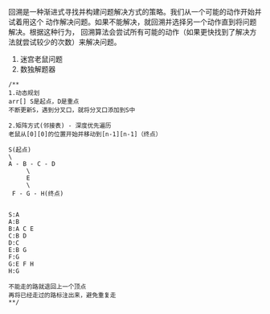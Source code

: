 回溯是一种渐进式寻找并构建问题解决方式的策略。我们从一个可能的动作开始并试着用这个
动作解决问题。如果不能解决，就回溯并选择另一个动作直到将问题解决。根据这种行为，
回溯算法会尝试所有可能的动作（如果更快找到了解决方法就尝试较少的次数）来解决问题。

 1. 迷宫老鼠问题
 2. 数独解题器

```
/**
1.动态规划
arr[] S是起点，D是重点
不断更新S，遇到分叉口，就将分叉口添加到S中

2.矩阵方式(邻接表) - 深度优先遍历
老鼠从[0][0]的位置开始并移动到[n-1][n-1]（终点）

S(起点)
\
A - B - C - D
     \    
     E
     \
 F - G - H(终点)


S:A
A:B
B:A C E
C:B D
D:C
E:B G
F:G
G:E F H
H:G

不能走的路就退回上一个顶点
再将已经走过的路标注出来，避免重复走
**/
```
